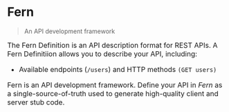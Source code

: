 <!---
TODO
- add a bottom banner that has (ideas) an email, slack, star repo, and calendly icon
- global descriptor: Define your API in Fern.
-->

<!-- markdownlint-disable MD041 MD033 -->

# Fern

> An API development framework

<font size=3> The Fern Definition is an API description format for REST APIs. A Fern Definitiion allows you to describe your API, including:

- Available endpoints (`/users`) and HTTP methods `(GET users)`

Fern is an API development framework. Define your API in _Fern_ as a single-source-of-truth used to generate high-quality client and server stub code.
